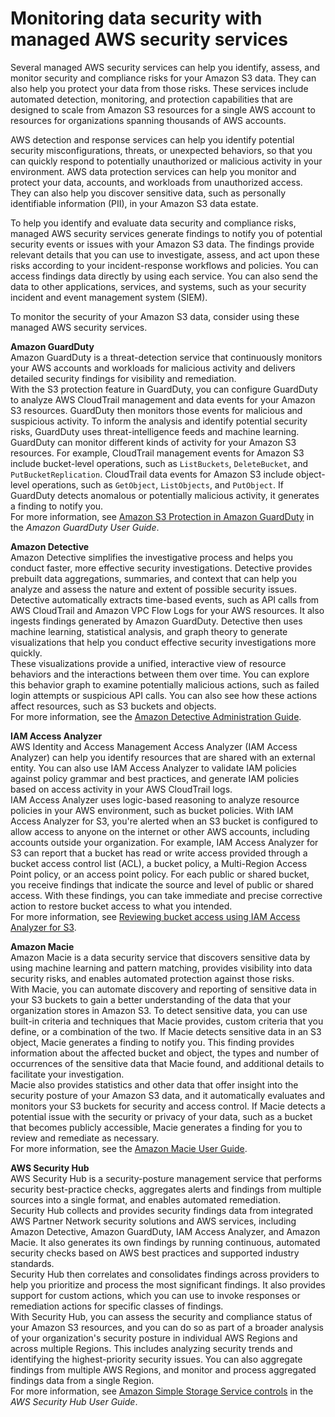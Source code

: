 # Monitoring data security with managed AWS security services<a name="monitoring-data-security"></a>

Several managed AWS security services can help you identify, assess, and monitor security and compliance risks for your Amazon S3 data\. They can also help you protect your data from those risks\. These services include automated detection, monitoring, and protection capabilities that are designed to scale from Amazon S3 resources for a single AWS account to resources for organizations spanning thousands of AWS accounts\.

AWS detection and response services can help you identify potential security misconfigurations, threats, or unexpected behaviors, so that you can quickly respond to potentially unauthorized or malicious activity in your environment\. AWS data protection services can help you monitor and protect your data, accounts, and workloads from unauthorized access\. They can also help you discover sensitive data, such as personally identifiable information \(PII\), in your Amazon S3 data estate\.

To help you identify and evaluate data security and compliance risks, managed AWS security services generate findings to notify you of potential security events or issues with your Amazon S3 data\. The findings provide relevant details that you can use to investigate, assess, and act upon these risks according to your incident\-response workflows and policies\. You can access findings data directly by using each service\. You can also send the data to other applications, services, and systems, such as your security incident and event management system \(SIEM\)\.

To monitor the security of your Amazon S3 data, consider using these managed AWS security services\.

**Amazon GuardDuty**  
Amazon GuardDuty is a threat\-detection service that continuously monitors your AWS accounts and workloads for malicious activity and delivers detailed security findings for visibility and remediation\.  
With the S3 protection feature in GuardDuty, you can configure GuardDuty to analyze AWS CloudTrail management and data events for your Amazon S3 resources\. GuardDuty then monitors those events for malicious and suspicious activity\. To inform the analysis and identify potential security risks, GuardDuty uses threat\-intelligence feeds and machine learning\.  
GuardDuty can monitor different kinds of activity for your Amazon S3 resources\. For example, CloudTrail management events for Amazon S3 include bucket\-level operations, such as `ListBuckets`, `DeleteBucket`, and `PutBucketReplication`\. CloudTrail data events for Amazon S3 include object\-level operations, such as `GetObject`, `ListObjects`, and `PutObject`\. If GuardDuty detects anomalous or potentially malicious activity, it generates a finding to notify you\.  
For more information, see [Amazon S3 Protection in Amazon GuardDuty](https://docs.aws.amazon.com/guardduty/latest/ug/s3-protection.html) in the *Amazon GuardDuty User Guide*\.

**Amazon Detective**  
Amazon Detective simplifies the investigative process and helps you conduct faster, more effective security investigations\. Detective provides prebuilt data aggregations, summaries, and context that can help you analyze and assess the nature and extent of possible security issues\.  
Detective automatically extracts time\-based events, such as API calls from AWS CloudTrail and Amazon VPC Flow Logs for your AWS resources\. It also ingests findings generated by Amazon GuardDuty\. Detective then uses machine learning, statistical analysis, and graph theory to generate visualizations that help you conduct effective security investigations more quickly\.  
These visualizations provide a unified, interactive view of resource behaviors and the interactions between them over time\. You can explore this behavior graph to examine potentially malicious actions, such as failed login attempts or suspicious API calls\. You can also see how these actions affect resources, such as S3 buckets and objects\.  
For more information, see the [Amazon Detective Administration Guide](https://docs.aws.amazon.com/detective/latest/adminguide/what-is-detective.html)\.

**IAM Access Analyzer**  
AWS Identity and Access Management Access Analyzer \(IAM Access Analyzer\) can help you identify resources that are shared with an external entity\. You can also use IAM Access Analyzer to validate IAM policies against policy grammar and best practices, and generate IAM policies based on access activity in your AWS CloudTrail logs\.  
IAM Access Analyzer uses logic\-based reasoning to analyze resource policies in your AWS environment, such as bucket policies\. With IAM Access Analyzer for S3, you're alerted when an S3 bucket is configured to allow access to anyone on the internet or other AWS accounts, including accounts outside your organization\. For example, IAM Access Analyzer for S3 can report that a bucket has read or write access provided through a bucket access control list \(ACL\), a bucket policy, a Multi\-Region Access Point policy, or an access point policy\. For each public or shared bucket, you receive findings that indicate the source and level of public or shared access\. With these findings, you can take immediate and precise corrective action to restore bucket access to what you intended\.  
For more information, see [Reviewing bucket access using IAM Access Analyzer for S3](access-analyzer.md)\.

**Amazon Macie**  
Amazon Macie is a data security service that discovers sensitive data by using machine learning and pattern matching, provides visibility into data security risks, and enables automated protection against those risks\.  
With Macie, you can automate discovery and reporting of sensitive data in your S3 buckets to gain a better understanding of the data that your organization stores in Amazon S3\. To detect sensitive data, you can use built\-in criteria and techniques that Macie provides, custom criteria that you define, or a combination of the two\. If Macie detects sensitive data in an S3 object, Macie generates a finding to notify you\. This finding provides information about the affected bucket and object, the types and number of occurrences of the sensitive data that Macie found, and additional details to facilitate your investigation\.  
Macie also provides statistics and other data that offer insight into the security posture of your Amazon S3 data, and it automatically evaluates and monitors your S3 buckets for security and access control\. If Macie detects a potential issue with the security or privacy of your data, such as a bucket that becomes publicly accessible, Macie generates a finding for you to review and remediate as necessary\.  
For more information, see the [Amazon Macie User Guide](https://docs.aws.amazon.com/macie/latest/user/what-is-macie.html)\.

**AWS Security Hub**  
AWS Security Hub is a security\-posture management service that performs security best\-practice checks, aggregates alerts and findings from multiple sources into a single format, and enables automated remediation\.  
Security Hub collects and provides security findings data from integrated AWS Partner Network security solutions and AWS services, including Amazon Detective, Amazon GuardDuty, IAM Access Analyzer, and Amazon Macie\. It also generates its own findings by running continuous, automated security checks based on AWS best practices and supported industry standards\.  
Security Hub then correlates and consolidates findings across providers to help you prioritize and process the most significant findings\. It also provides support for custom actions, which you can use to invoke responses or remediation actions for specific classes of findings\.  
With Security Hub, you can assess the security and compliance status of your Amazon S3 resources, and you can do so as part of a broader analysis of your organization's security posture in individual AWS Regions and across multiple Regions\. This includes analyzing security trends and identifying the highest\-priority security issues\. You can also aggregate findings from multiple AWS Regions, and monitor and process aggregated findings data from a single Region\.  
For more information, see [Amazon Simple Storage Service controls](https://docs.aws.amazon.com/securityhub/latest/userguide/s3-controls.html) in the *AWS Security Hub User Guide*\.